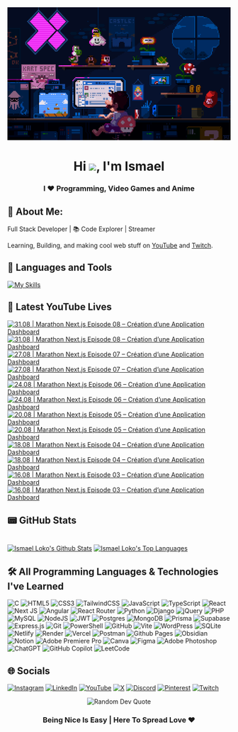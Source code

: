 <div align="center">
  <img src="img/bg.gif" alt="background image" width="100%" height="300">
</div>
<h1 align="center">Hi <img src="https://raw.githubusercontent.com/MartinHeinz/MartinHeinz/master/wave.gif" width="30px">, I'm Ismael </h1>
<h3 align="center">I ❤️ Programming, Video Games and Anime </h3>

## 💫 About Me:

 Full Stack Developer | 📚 Code Explorer | Streamer 

Learning, Building, and making cool web stuff on [YouTube](https://www.youtube.com/@licode30) and [Twitch](https://www.twitch.tv/dereal_ismael).

## 🧰 Languages and Tools 
[![My Skills](https://skillicons.dev/icons?i=html,css,js,ts,react,nextjs,angular,nodejs,express,mongodb,postgres,git,vscode)](https://skillicons.dev)

## 🎥 Latest YouTube Lives

<!-- BEGIN YOUTUBE-CARDS -->
[![31.08 |  Marathon Next.js Episode 08 – Création d’une Application Dashboard](https://ytcards.demolab.com/?id=-XUNG5JYq_Q&title=31.08+%7C++Marathon+Next.js+Episode+08+%E2%80%93+Cr%C3%A9ation+d%E2%80%99une+Application+Dashboard&lang=en&timestamp=1756642377&background_color=%230d1117&title_color=%23ffffff&stats_color=%23dedede&max_title_lines=2&width=250&border_radius=5&duration=18690 "31.08 |  Marathon Next.js Episode 08 – Création d’une Application Dashboard")](https://www.youtube.com/watch?v=-XUNG5JYq_Q#gh-dark-mode-only)[![31.08 |  Marathon Next.js Episode 08 – Création d’une Application Dashboard](https://ytcards.demolab.com/?id=-XUNG5JYq_Q&title=31.08+%7C++Marathon+Next.js+Episode+08+%E2%80%93+Cr%C3%A9ation+d%E2%80%99une+Application+Dashboard&lang=en&timestamp=1756642377&background_color=%23ffffff&title_color=%2324292f&stats_color=%2357606a&max_title_lines=2&width=250&border_radius=5&duration=18690 "31.08 |  Marathon Next.js Episode 08 – Création d’une Application Dashboard")](https://www.youtube.com/watch?v=-XUNG5JYq_Q#gh-light-mode-only)
[![27.08 |  Marathon Next.js Episode 07 – Création d’une Application Dashboard](https://ytcards.demolab.com/?id=zMl-HTCQ-78&title=27.08+%7C++Marathon+Next.js+Episode+07+%E2%80%93+Cr%C3%A9ation+d%E2%80%99une+Application+Dashboard&lang=en&timestamp=1756318627&background_color=%230d1117&title_color=%23ffffff&stats_color=%23dedede&max_title_lines=2&width=250&border_radius=5&duration=15084 "27.08 |  Marathon Next.js Episode 07 – Création d’une Application Dashboard")](https://www.youtube.com/watch?v=zMl-HTCQ-78#gh-dark-mode-only)[![27.08 |  Marathon Next.js Episode 07 – Création d’une Application Dashboard](https://ytcards.demolab.com/?id=zMl-HTCQ-78&title=27.08+%7C++Marathon+Next.js+Episode+07+%E2%80%93+Cr%C3%A9ation+d%E2%80%99une+Application+Dashboard&lang=en&timestamp=1756318627&background_color=%23ffffff&title_color=%2324292f&stats_color=%2357606a&max_title_lines=2&width=250&border_radius=5&duration=15084 "27.08 |  Marathon Next.js Episode 07 – Création d’une Application Dashboard")](https://www.youtube.com/watch?v=zMl-HTCQ-78#gh-light-mode-only)
[![24.08 |  Marathon Next.js Episode 06 – Création d’une Application Dashboard](https://ytcards.demolab.com/?id=GNBmQLc9YCE&title=24.08+%7C++Marathon+Next.js+Episode+06+%E2%80%93+Cr%C3%A9ation+d%E2%80%99une+Application+Dashboard&lang=en&timestamp=1756027360&background_color=%230d1117&title_color=%23ffffff&stats_color=%23dedede&max_title_lines=2&width=250&border_radius=5&duration=16186 "24.08 |  Marathon Next.js Episode 06 – Création d’une Application Dashboard")](https://www.youtube.com/watch?v=GNBmQLc9YCE#gh-dark-mode-only)[![24.08 |  Marathon Next.js Episode 06 – Création d’une Application Dashboard](https://ytcards.demolab.com/?id=GNBmQLc9YCE&title=24.08+%7C++Marathon+Next.js+Episode+06+%E2%80%93+Cr%C3%A9ation+d%E2%80%99une+Application+Dashboard&lang=en&timestamp=1756027360&background_color=%23ffffff&title_color=%2324292f&stats_color=%2357606a&max_title_lines=2&width=250&border_radius=5&duration=16186 "24.08 |  Marathon Next.js Episode 06 – Création d’une Application Dashboard")](https://www.youtube.com/watch?v=GNBmQLc9YCE#gh-light-mode-only)
[![20.08 |  Marathon Next.js Episode 05 – Création d’une Application Dashboard](https://ytcards.demolab.com/?id=eOo9fXICtEk&title=20.08+%7C++Marathon+Next.js+Episode+05+%E2%80%93+Cr%C3%A9ation+d%E2%80%99une+Application+Dashboard&lang=en&timestamp=1755762607&background_color=%230d1117&title_color=%23ffffff&stats_color=%23dedede&max_title_lines=2&width=250&border_radius=5&duration=6409 "20.08 |  Marathon Next.js Episode 05 – Création d’une Application Dashboard")](https://www.youtube.com/watch?v=eOo9fXICtEk#gh-dark-mode-only)[![20.08 |  Marathon Next.js Episode 05 – Création d’une Application Dashboard](https://ytcards.demolab.com/?id=eOo9fXICtEk&title=20.08+%7C++Marathon+Next.js+Episode+05+%E2%80%93+Cr%C3%A9ation+d%E2%80%99une+Application+Dashboard&lang=en&timestamp=1755762607&background_color=%23ffffff&title_color=%2324292f&stats_color=%2357606a&max_title_lines=2&width=250&border_radius=5&duration=6409 "20.08 |  Marathon Next.js Episode 05 – Création d’une Application Dashboard")](https://www.youtube.com/watch?v=eOo9fXICtEk#gh-light-mode-only)
[![18.08 |  Marathon Next.js Episode 04 – Création d’une Application Dashboard](https://ytcards.demolab.com/?id=rCi5AG_iZZs&title=18.08+%7C++Marathon+Next.js+Episode+04+%E2%80%93+Cr%C3%A9ation+d%E2%80%99une+Application+Dashboard&lang=en&timestamp=1755588852&background_color=%230d1117&title_color=%23ffffff&stats_color=%23dedede&max_title_lines=2&width=250&border_radius=5&duration=6846 "18.08 |  Marathon Next.js Episode 04 – Création d’une Application Dashboard")](https://www.youtube.com/watch?v=rCi5AG_iZZs#gh-dark-mode-only)[![18.08 |  Marathon Next.js Episode 04 – Création d’une Application Dashboard](https://ytcards.demolab.com/?id=rCi5AG_iZZs&title=18.08+%7C++Marathon+Next.js+Episode+04+%E2%80%93+Cr%C3%A9ation+d%E2%80%99une+Application+Dashboard&lang=en&timestamp=1755588852&background_color=%23ffffff&title_color=%2324292f&stats_color=%2357606a&max_title_lines=2&width=250&border_radius=5&duration=6846 "18.08 |  Marathon Next.js Episode 04 – Création d’une Application Dashboard")](https://www.youtube.com/watch?v=rCi5AG_iZZs#gh-light-mode-only)
[![16.08 |  Marathon Next.js Episode 03 – Création d’une Application Dashboard](https://ytcards.demolab.com/?id=UXMfbPwAqZ8&title=16.08+%7C++Marathon+Next.js+Episode+03+%E2%80%93+Cr%C3%A9ation+d%E2%80%99une+Application+Dashboard&lang=en&timestamp=1755383945&background_color=%230d1117&title_color=%23ffffff&stats_color=%23dedede&max_title_lines=2&width=250&border_radius=5&duration=13338 "16.08 |  Marathon Next.js Episode 03 – Création d’une Application Dashboard")](https://www.youtube.com/watch?v=UXMfbPwAqZ8#gh-dark-mode-only)[![16.08 |  Marathon Next.js Episode 03 – Création d’une Application Dashboard](https://ytcards.demolab.com/?id=UXMfbPwAqZ8&title=16.08+%7C++Marathon+Next.js+Episode+03+%E2%80%93+Cr%C3%A9ation+d%E2%80%99une+Application+Dashboard&lang=en&timestamp=1755383945&background_color=%23ffffff&title_color=%2324292f&stats_color=%2357606a&max_title_lines=2&width=250&border_radius=5&duration=13338 "16.08 |  Marathon Next.js Episode 03 – Création d’une Application Dashboard")](https://www.youtube.com/watch?v=UXMfbPwAqZ8#gh-light-mode-only)
<!-- END YOUTUBE-CARDS -->

## 📟 GitHub Stats

<br/>
    <a href="https://github.com/Lil-Code30/github-readme-stats"><img alt="Ismael Loko's Github Stats" src="https://github-readme-stats.vercel.app/api?username=Lil-Code30&show_icons=true&count_private=true&theme=react&hide_border=true&bg_color=0D1117" /></a>
  <a href="https://github.com/Lil-Code30/github-readme-stats"><img alt="Ismael Loko's Top Languages" src="https://github-readme-stats.vercel.app/api/top-langs/?username=Lil-Code30&langs_count=8&count_private=true&layout=compact&theme=react&hide_border=true&bg_color=0D1117" /></a>
  <br/>


## 🛠️ All Programming Languages & Technologies I've Learned

![C](https://img.shields.io/badge/c-%2300599C.svg?style=for-the-badge&logo=c&logoColor=white) ![HTML5](https://img.shields.io/badge/html5-%23E34F26.svg?style=for-the-badge&logo=html5&logoColor=white)
![CSS3](https://img.shields.io/badge/css3-%231572B6.svg?style=for-the-badge&logo=css3&logoColor=white) ![TailwindCSS](https://img.shields.io/badge/tailwindcss-%2338B2AC.svg?style=for-the-badge&logo=tailwind-css&logoColor=white)
![JavaScript](https://img.shields.io/badge/javascript-%23323330.svg?style=for-the-badge&logo=javascript&logoColor=%23F7DF1E) ![TypeScript](https://img.shields.io/badge/typescript-%23007ACC.svg?style=for-the-badge&logo=typescript&logoColor=white) ![React](https://img.shields.io/badge/react-%2320232a.svg?style=for-the-badge&logo=react&logoColor=%2361DAFB) ![Next JS](https://img.shields.io/badge/Next-black?style=for-the-badge&logo=next.js&logoColor=white) ![Angular](https://img.shields.io/badge/angular-%23DD0031.svg?style=for-the-badge&logo=angular&logoColor=white) ![React Router](https://img.shields.io/badge/React_Router-CA4245?style=for-the-badge&logo=react-router&logoColor=white)
![Python](https://img.shields.io/badge/python-3670A0?style=for-the-badge&logo=python&logoColor=ffdd54) 
![Django](https://img.shields.io/badge/django-%23092E20.svg?style=for-the-badge&logo=django&logoColor=white) ![jQuery](https://img.shields.io/badge/jquery-%230769AD.svg?style=for-the-badge&logo=jquery&logoColor=white) ![PHP](https://img.shields.io/badge/php-%23777BB4.svg?style=for-the-badge&logo=php&logoColor=white) ![MySQL](https://img.shields.io/badge/mysql-4479A1.svg?style=for-the-badge&logo=mysql&logoColor=white)   ![NodeJS](https://img.shields.io/badge/node.js-6DA55F?style=for-the-badge&logo=node.js&logoColor=white) ![JWT](https://img.shields.io/badge/JWT-black?style=for-the-badge&logo=JSON%20web%20tokens) ![Postgres](https://img.shields.io/badge/postgres-%23316192.svg?style=for-the-badge&logo=postgresql&logoColor=white) ![MongoDB](https://img.shields.io/badge/MongoDB-%234ea94b.svg?style=for-the-badge&logo=mongodb&logoColor=white) ![Prisma](https://img.shields.io/badge/Prisma-3982CE?style=for-the-badge&logo=Prisma&logoColor=white) ![Supabase](https://img.shields.io/badge/Supabase-3ECF8E?style=for-the-badge&logo=supabase&logoColor=white) ![Express.js](https://img.shields.io/badge/express.js-%23404d59.svg?style=for-the-badge&logo=express&logoColor=%2361DAFB)
 ![Git](https://img.shields.io/badge/git-%23F05033.svg?style=for-the-badge&logo=git&logoColor=white)  ![PowerShell](https://img.shields.io/badge/PowerShell-%235391FE.svg?style=for-the-badge&logo=powershell&logoColor=white) ![GitHub](https://img.shields.io/badge/github-%23121011.svg?style=for-the-badge&logo=github&logoColor=white) ![Vite](https://img.shields.io/badge/vite-%23646CFF.svg?style=for-the-badge&logo=vite&logoColor=white)
![WordPress](https://img.shields.io/badge/WordPress-%23117AC9.svg?style=for-the-badge&logo=WordPress&logoColor=white) ![SQLite](https://img.shields.io/badge/sqlite-%2307405e.svg?style=for-the-badge&logo=sqlite&logoColor=white) ![Netlify](https://img.shields.io/badge/netlify-%23000000.svg?style=for-the-badge&logo=netlify&logoColor=#00C7B7) ![Render](https://img.shields.io/badge/Render-%46E3B7.svg?style=for-the-badge&logo=render&logoColor=white) ![Vercel](https://img.shields.io/badge/vercel-%23000000.svg?style=for-the-badge&logo=vercel&logoColor=white) ![Postman](https://img.shields.io/badge/Postman-FF6C37?style=for-the-badge&logo=postman&logoColor=white)  ![Github Pages](https://img.shields.io/badge/github%20pages-121013?style=for-the-badge&logo=github&logoColor=white) ![Obsidian](https://img.shields.io/badge/Obsidian-%23483699.svg?style=for-the-badge&logo=obsidian&logoColor=white) ![Notion](https://img.shields.io/badge/Notion-%23000000.svg?style=for-the-badge&logo=notion&logoColor=white)  ![Adobe Premiere Pro](https://img.shields.io/badge/Adobe%20Premiere%20Pro-9999FF.svg?style=for-the-badge&logo=Adobe%20Premiere%20Pro&logoColor=white) ![Canva](https://img.shields.io/badge/Canva-%2300C4CC.svg?style=for-the-badge&logo=Canva&logoColor=white) ![Figma](https://img.shields.io/badge/figma-%23F24E1E.svg?style=for-the-badge&logo=figma&logoColor=white) ![Adobe Photoshop](https://img.shields.io/badge/adobe%20photoshop-%2331A8FF.svg?style=for-the-badge&logo=adobe%20photoshop&logoColor=white) ![ChatGPT](https://img.shields.io/badge/chatGPT-74aa9c?style=for-the-badge&logo=openai&logoColor=white) ![GitHub Copilot](https://img.shields.io/badge/github_copilot-8957E5?style=for-the-badge&logo=github-copilot&logoColor=white) ![LeetCode](https://img.shields.io/badge/LeetCode-000000?style=for-the-badge&logo=LeetCode&logoColor=#d16c06)


  
## 🌐 Socials
[![Instagram](https://img.shields.io/badge/Instagram-%23E4405F.svg?style=for-the-badge&logo=Instagram&logoColor=white)](https://www.instagram.com/dereal.ismael/) [![LinkedIn](https://img.shields.io/badge/linkedin-%230077B5.svg?style=for-the-badge&logo=linkedin&logoColor=white)](https://www.linkedin.com/in/loko-ismael/) [![YouTube](https://img.shields.io/badge/YouTube-%23FF0000.svg?style=for-the-badge&logo=YouTube&logoColor=white)](https://www.youtube.com/@licode30) [![X](https://img.shields.io/badge/X-%23000000.svg?style=for-the-badge&logo=X&logoColor=white)](https://x.com/dereal_ismael) [![Discord](https://img.shields.io/badge/Discord-%235865F2.svg?style=for-the-badge&logo=discord&logoColor=white)](https://discord.gg/AQjqamZm45) [![Pinterest](https://img.shields.io/badge/Pinterest-%23E60023.svg?style=for-the-badge&logo=Pinterest&logoColor=white)](https://ca.pinterest.com/dereal_ismael/) [![Twitch](https://img.shields.io/badge/Twitch-%239146FF.svg?style=for-the-badge&logo=Twitch&logoColor=white)](https://www.twitch.tv/dereal_ismael) 


<div align="center"> <img src="https://quotes-github-readme.vercel.app/api?type=horizontal&theme=radical" alt="Random Dev Quote"/> </div>
 <div align="center">

### Being Nice Is Easy | Here To Spread Love ❤️

</div>
